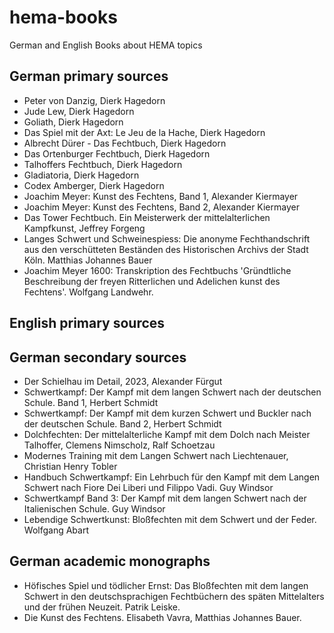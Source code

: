 # hema-books
German and English Books about HEMA topics

## German primary sources
- Peter von Danzig, Dierk Hagedorn
- Jude Lew, Dierk Hagedorn
- Goliath, Dierk Hagedorn
- Das Spiel mit der Axt: Le Jeu de la Hache, Dierk Hagedorn
- Albrecht Dürer - Das Fechtbuch, Dierk Hagedorn
- Das Ortenburger Fechtbuch, Dierk Hagedorn
- Talhoffers Fechtbuch, Dierk Hagedorn
- Gladiatoria, Dierk Hagedorn
- Codex Amberger, Dierk Hagedorn
- Joachim Meyer: Kunst des Fechtens, Band 1, Alexander Kiermayer
- Joachim Meyer: Kunst des Fechtens, Band 2, Alexander Kiermayer
- Das Tower Fechtbuch. Ein Meisterwerk der mittelalterlichen Kampfkunst, Jeffrey Forgeng
- Langes Schwert und Schweinespiess: Die anonyme Fechthandschrift aus den verschütteten Beständen des Historischen Archivs der Stadt Köln. Matthias Johannes Bauer
- Joachim Meyer 1600: Transkription des Fechtbuchs 'Gründtliche Beschreibung der freyen Ritterlichen und Adelichen kunst des Fechtens'. Wolfgang Landwehr.

## English primary sources

## German secondary sources
- Der Schielhau im Detail, 2023, Alexander Fürgut
- Schwertkampf: Der Kampf mit dem langen Schwert nach der deutschen Schule. Band 1, Herbert Schmidt
- Schwertkampf: Der Kampf mit dem kurzen Schwert und Buckler nach der deutschen Schule. Band 2, Herbert Schmidt
- Dolchfechten: Der mittelalterliche Kampf mit dem Dolch nach Meister Talhoffer, Clemens Nimscholz, Ralf Schoetzau
- Modernes Training mit dem Langen Schwert nach Liechtenauer, Christian Henry Tobler
- Handbuch Schwertkampf: Ein Lehrbuch für den Kampf mit dem Langen Schwert nach Fiore Dei Liberi und Filippo Vadi. Guy Windsor
- Schwertkampf Band 3: Der Kampf mit dem langen Schwert nach der Italienischen Schule. Guy Windsor
- Lebendige Schwertkunst: Bloßfechten mit dem Schwert und der Feder. Wolfgang Abart

## German academic monographs
- Höfisches Spiel und tödlicher Ernst: Das Bloßfechten mit dem langen Schwert in den deutschsprachigen Fechtbüchern des späten Mittelalters und der frühen Neuzeit. Patrik Leiske.
- Die Kunst des Fechtens. Elisabeth Vavra, Matthias Johannes Bauer.
